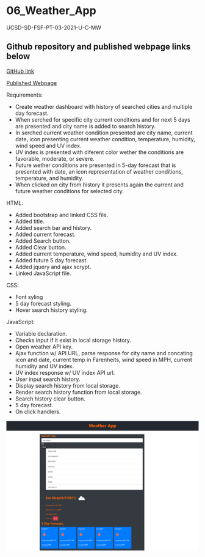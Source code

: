 # 06_Weather_App

UCSD-SD-FSF-PT-03-2021-U-C-MW

## Github repository and published webpage links below

[GitHub link](https://github.com/djony88/Weather_App)

[Published Webpage](https://djony88.github.io/Weather_App/)

Requirements:

* Create weather dashboard with history of searched cities and multiple day forecast.
* When serched for specific city current conditions and for next 5 days are presented and city name is added to search history.
* In serched current weather condition presented are city name, current date, icon presenting current weather condition, temperature, humidity, wind speed and UV index.
* UV index is presented with diferent color wether the conditions are favorable, moderate, or severe.
* Future wether conditions are presented in 5-day forecast that is presented with date, an icon representation of weather conditions, temperature, and humidity.
* When clicked on city from history it presents again the current and future weather conditions for selected city.

HTML:

* Added bootstrap and linked CSS file.
* Added title.
* Added search bar and history.
* Added current forecast.
* Added Search button.
* Added Clear button.
* Added current temperature, wind speed, humidity and UV index.
* Added future 5 day forecast.
* Added jquery and ajax scrypt.
* Linked JavaScript file.

CSS:

* Font syling
* 5 day forecast styling.
* Hover search history styling.

JavaScript:

* Variable declaration.
* Checks input if it exist in local storage history.
* Open weather API key.
* Ajax function w/ API URL, parse response for city name and concating icon and date, current temp in Farenheits, wind speed in MPH, current humidity and UV index.
* UV index response w/ UV index API url.
* User input search history.
* Display search history from local storage.
* Render search history function from local storage.
* Search history clear button.
* 5 day forecast.
* On click handlers.

![Webpage preview](./assets/image/WeatherApp.png)